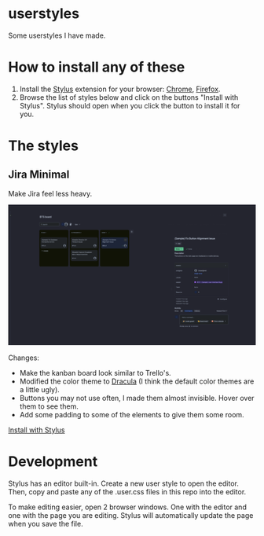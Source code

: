 # userstyles

Some userstyles I have made. 

# How to install any of these 

1. Install the [Stylus](https://add0n.com/stylus.html) extension for your browser: [Chrome](https://chromewebstore.google.com/detail/stylus/clngdbkpkpeebahjckkjfobafhncgmne?pli=1), [Firefox](https://addons.mozilla.org/en-US/firefox/addon/styl-us/). 
2. Browse the list of styles below and click on the buttons "Install with Stylus". Stylus should open when you click the button to install it for you. 

# The styles 

## Jira Minimal 

Make Jira feel less heavy. 

![Jira Minimal](img/jira-minimal.png)

Changes: 
- Make the kanban board look similar to Trello's. 
- Modified the color theme to [Dracula](https://draculatheme.com/contribute#color-palette) (I think the default color themes are a little ugly). 
- Buttons you may not use often, I made them almost invisible. Hover over them to see them.
- Add some padding to some of the elements to give them some room. 

[Install with Stylus](https://raw.githubusercontent.com/levibostian/userstyles/main/jira-minimal.user.css)

# Development 

Stylus has an editor built-in. Create a new user style to open the editor. Then, copy and paste any of the .user.css files in this repo into the editor.

To make editing easier, open 2 browser windows. One with the editor and one with the page you are editing. Stylus will automatically update the page when you save the file.